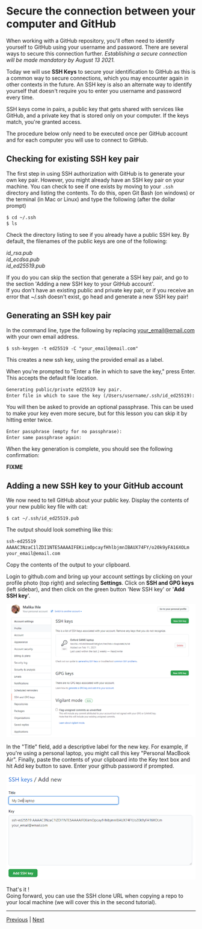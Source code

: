 # Secure the connection between your computer and GitHub

When working with a GitHub repository, you'll often need to identify yourself to GitHub using your username and password. There are several ways to secure this connection further. *Establishing a secure connection will be made mandatory by August 13 2021.* 

Today we will use **SSH Keys** to secure your identification to GitHub as this is a common way to secure connections, which you may encounter again in other contexts in the future. An SSH key is also an alternate way to identify yourself that doesn't require you to enter you username and password every time.

SSH keys come in pairs, a public key that gets shared with services like GitHub, and a private key that is stored only on your computer. If the keys match, you're granted access.

The procedure below only need to be executed once per GitHub account and for each computer you will use to connect to GitHub.

## Checking for existing SSH key pair
The first step in using SSH authorization with GitHub is to generate your own key pair. 
However, you might already have an SSH key pair on your machine. You can check to see if one exists by moving to your `.ssh` directory and listing the contents. To do this, open Git Bash (on windows) or the terminal (in Mac or Linux) and type the following (after the dollar prompt)

```
$ cd ~/.ssh
$ ls
```

Check the directory listing to see if you already have a public SSH key. By default, the filenames of the public keys are one of the following:

*id_rsa.pub*  
*id_ecdsa.pub*  
*id_ed25519.pub*  

If you do you can skip the section that generate a SSH key pair, and go to the section 'Adding a new SSH key to your GitHub account'.  
If you don't have an existing public and private key pair, or if you receive an error that ~/.ssh doesn't exist, go head and generate a new SSH key pair!

## Generating an SSH key pair

In the command line, type the following by replacing your_email@email.com with your own email address.

```
$ ssh-keygen -t ed25519 -C "your_email@email.com"
```

This creates a new ssh key, using the provided email as a label.

When you're prompted to "Enter a file in which to save the key," press Enter. This accepts the default file location.

```
Generating public/private ed25519 key pair.  
Enter file in which to save the key (/Users/username/.ssh/id_ed25519):  
```

You will then be asked to provide an optional passphrase. This can be used to make your key even more secure, but for this lesson you can skip it by hitting enter twice.

```
Enter passphrase (empty for no passphrase):  
Enter same passphrase again:
```

When the key generation is complete, you should see the following confirmation:


**FIXME**


## Adding a new SSH key to your GitHub account

We now need to tell GitHub about your public key. Display the contents of your new public key file with cat:

```
$ cat ~/.ssh/id_ed25519.pub
```

The output should look something like this:

```
ssh-ed25519 AAAAC3NzaC1lZDI1NTE5AAAAIFEKiimOpcayfHhlbjmnIBAUX74FY/o20k9yFA16XOLm your_email@email.com
```

Copy the contents of the output to your clipboard.

Login to github.com and bring up your account settings by clicking on your profile photo (top right) and selecting **Settings**. Click on **SSH and GPG keys** (left sidebar), and then click on the green button 'New SSH key' or '**Add SSH key**'.

![](./assets/ssh-key.png)

In the "Title" field, add a descriptive label for the new key. For example, if you're using a personal laptop, you might call this key "Personal MacBook Air". Finally, paste the contents of your clipboard into the Key text box and hit Add key button to save. Enter your github password if prompted.

![](./assets/add-ssh-key.png)

That's it !  
Going forward, you can use the SSH clone URL when copying a repo to your local machine (we will cover this in the second tutorial).


***

[Previous](./github.md) | [Next](./rstudio_project.md)

